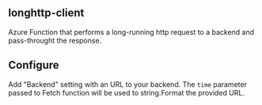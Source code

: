 ## longhttp-client
Azure Function that performs a long-running http request to a backend and pass-throught the response.

## Configure
Add "Backend" setting with an URL to your backend.
The `time` parameter passed to Fetch function will be used to string.Format the provided URL.

